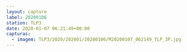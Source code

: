 ```yaml
---
layout: capture
label: 20200106
station: TLP3
date: 2020-01-07 06:21:49+00:00
capturas:
  - imagem: TLP3/2020/202001/20200106/M20200107_062149_TLP_3P.jpg
---
```

